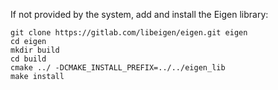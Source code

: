 If not provided by the system, add and install the Eigen library:
```
git clone https://gitlab.com/libeigen/eigen.git eigen
cd eigen
mkdir build
cd build
cmake ../ -DCMAKE_INSTALL_PREFIX=../../eigen_lib
make install
```
